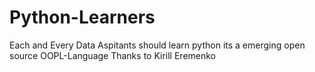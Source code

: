 # Python-Learners

Each and Every Data Aspitants should learn python its a emerging open source OOPL-Language 
Thanks to Kirill Eremenko
